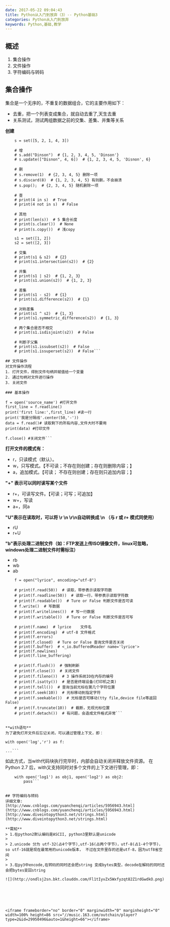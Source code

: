 ```yaml
---
date: 2017-05-22 09:04:43
title: Python从入门到放弃（3）-- Python基础3
categories: Python从入门到放弃
keywords: Python,基础,教学
---
```

## 概述
> 
1. 集合操作
2. 文件操作
3. 字符编码与转码


<!-- more -->
<!-- 这是　　缩进-->
##  集合操作

集合是一个无序的，不重复的数据组合，它的主要作用如下：
- 去重，把一个列表变成集合，就自动去重了,天生去重
- 关系测试，测试两组数据之前的交集、差集、并集等关系

**创建**
```
	s = set([5, 2, 1, 4, 3])
	
	# 增
	# s.add("Dinson")  # {1, 2, 3, 4, 5, 'Dinson'}
	# s.update(["Disnon", 4, 6])  # {1, 2, 3, 4, 5, 'Disnon', 6}
	
	# 删
	# s.remove(1)  # {2, 3, 4, 5} 删除一项
	# s.discard(8)  # {1, 2, 3, 4, 5} 有则删，不会崩溃
	# s.pop();  # {2, 3, 4, 5} 随机删除一项
	
	# 查
	# print(4 in s)  # True
	# print(4 not in s)  # False
	
	# 其他
	# print(len(s))  # 5 集合长度
	# print(s.clear())  # None
	# print(s.copy())  # 浅copy
	
	s1 = set([1, 2])
	s2 = set([2, 3])
	
	# 交集
	# print(s1 & s2)  # {2}
	# print(s1.intersection(s2))  # {2}
	
	# 并集
	# print(s1 | s2)  # {1, 2, 3}
	# print(s1.union(s2))  # {1, 2, 3}
	
	# 差集
	# print(s1 - s2)  # {1}
	# print(s1.difference(s2))  # {1}
	
	# 对称差集
	# print(s1 ^ s2)  # {1, 3}
	# print(s1.symmetric_difference(s2))  # {1, 3}
	
	# 两个集合是否不相交
	# print(s1.isdisjoint(s2))  # False
	
	# 判断子父集
	# print(s1.issubset(s2))  # False
	# print(s1.issuperset(s2))  # False```

## 文件操作
对文件操作流程
1. 打开文件，得到文件句柄并赋值给一个变量
2. 通过句柄对文件进行操作
3. 关闭文件 

### 基本操作　　
```
	f = open('source_name') #打开文件
	first_line = f.readline()
	print('first line:',first_line) #读一行
	print('我是分隔线'.center(50,'-'))
	data = f.read()# 读取剩下的所有内容,文件大时不要用
	print(data) #打印文件
	 
	f.close() #关闭文件```

**打开文件的模式有：**
- r，只读模式（默认）。
- w，只写模式。【不可读；不存在则创建；存在则删除内容；】
- a，追加模式。【可读；   不存在则创建；存在则只追加内容；】

**"+" 表示可以同时读写某个文件**
- r+，可读写文件。【可读；可写；可追加】
- w+，写读
- a+，同a

**"U"表示在读取时，可以将 \r \n \r\n自动转换成 \n （与 r 或 r+ 模式同使用）**
- rU
- r+U

**"b"表示处理二进制文件（如：FTP发送上传ISO镜像文件，linux可忽略，windows处理二进制文件时需标注）**
- rb
- wb
- ab

```
	f = open("lyrice", encoding="utf-8")
	
	# print(f.read(50))  # 读取，带参表示读取字符数
	# print(f.readline(50))  # 读取一行，带参表示读取字符数
	# print(f.readable())  # Ture or False 判断文件是否可读
	# f.write()  # 写数据
	# print(f.writelines())  # 写一行数据
	# print(f.writable())  # Ture or False 判断文件是否可写
	
	# print(f.name)  # lyrice    文件名
	# print(f.encoding)  # utf-8 文件格式
	# print(f.errors)
	# print(f.closed)  # Ture or False 查询文件是否关闭
	# print(f.buffer)  # <_io.BufferedReader name='lyrice'>
	# print(f.newlines)
	# print(f.line_buffering)
	
	# print(f.flush())  # 强制刷新
	# print(f.close())  # 关闭文件
	# print(f.fileno())  # 3 操作系统IO在内存的编号
	# print(f.isatty())  # 是否是终端设备(打印机之类)
	# print(f.tell())  # 查询当前光标在第几个字符位置
	# print(f.seek(10))  # 光标移动到指定字符
	# print(f.seekable())  # 光标是否可移动(tty file,device file等返回False)
	# print(f.truncate(10))  # 截断，无视光标位置
	# print(f.detach())  # 有问题，会造成文件格式异常```


**with语句**
为了避免打开文件后忘记关闭，可以通过管理上下文，即：
```
	with open('log','r') as f:
     
    ...```
如此方式，当with代码块执行完毕时，内部会自动关闭并释放文件资源。
在Python 2.7 后，with又支持同时对多个文件的上下文进行管理，即：
```
	with open('log1') as obj1, open('log2') as obj2:
	    pass```


## 字符编码与转码
详细文章:
[http://www.cnblogs.com/yuanchenqi/articles/5956943.html](http://www.cnblogs.com/yuanchenqi/articles/5956943.html)
[http://www.diveintopython3.net/strings.html](http://www.diveintopython3.net/strings.html)

**需知**
> 1.在python2默认编码是ASCII, python3里默认是unicode
>
> 2.unicode 分为 utf-32(占4个字节),utf-16(占两个字节)，utf-8(占1-4个字节)， so utf-16就是现在最常用的unicode版本， 不过在文件里存的还是utf-8，因为utf8省空间
>
> 3.在py3中encode,在转码的同时还会把string 变成bytes类型，decode在解码的同时还会把bytes变回string

![](http://ondlsj2sn.bkt.clouddn.com/Fl1tIyvZx5Wxfyzqt82Z1rdGwdkO.png)






<iframe frameborder="no" border="0" marginwidth="0" marginheight="0" width=100% height=86 src="//music.163.com/outchain/player?type=2&id=29950496&auto=1&height=66"></iframe>  